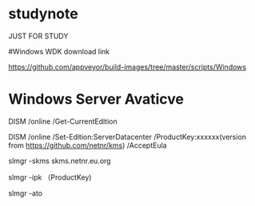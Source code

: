 # studynote
JUST FOR STUDY


#Windows WDK download link

https://github.com/appveyor/build-images/tree/master/scripts/Windows


# Windows Server Avaticve
DISM /online /Get-CurrentEdition

DISM /online /Set-Edition:ServerDatacenter /ProductKey:xxxxxx(version from https://github.com/netnr/kms) /AcceptEula

slmgr -skms skms.netnr.eu.org

slmgr -ipk （ProductKey)

slmgr -ato

